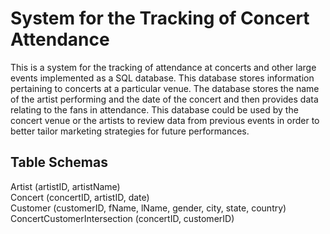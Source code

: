 # System for the Tracking of Concert Attendance

This is a system for the tracking of attendance at concerts and other large events implemented as a SQL database. This database stores information pertaining to concerts at a particular venue. The database stores the name of the artist performing and the date of the concert and then provides data relating to the fans in attendance. This database could be used by the concert venue or the artists to review data from previous events in order to better tailor marketing strategies for future performances.

## Table Schemas

Artist (artistID, artistName)  
Concert (concertID, artistID, date)   
Customer (customerID, fName, lName, gender, city, state, country)  
ConcertCustomerIntersection (concertID, customerID)

